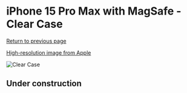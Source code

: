 # iPhone 15 Pro Max  with MagSafe - Clear Case

[Return to previous page](/iphone_15)

[High-resolution image from Apple](https://store.storeimages.cdn-apple.com/8756/as-images.apple.com/is/MT233?wid=4500&hei=4500&fmt=png)

<div style="width: 512px"><img src="/almost_uncompressed/MT233.webp" alt="Clear Case"></div>

## Under construction
